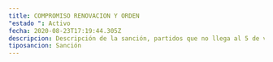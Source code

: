```yaml
---
title: COMPROMISO RENOVACION Y ORDEN
"estado ": Activo
fecha: 2020-08-23T17:19:44.305Z
descripcion: Descripción de la sanción, partidos que no llega al 5 de votos en elecciones.
tiposancion: Sanción
---
```

